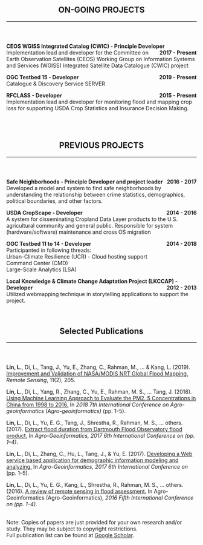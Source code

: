 <header class="entry-header">
<h2 class="entry-title">ON-GOING PROJECTS</h2><hr>
</header>

<p style="text-align:left;"><strong>CEOS WGISS Integrated Catalog (CWIC) - Principle Developer<span style="float:right;">2017 - Present</span></strong><br /> Implementation lead and developer for the Committee on Earth Observation Satellites (CEOS) Working Group on Information Systems and Services (WGISS) Integrated Satellite Data Catalogue (CWIC) project</p>

<p style="text-align:left;"><strong>OGC Testbed 15 - Developer<span style="float:right;">2019 - Present</span></strong><br />Catalogue & Discovery Service SERVER</p>

<p style="text-align:left;"><strong>RFCLASS - Developer<span style="float:right;">2015 - Present</span></strong><br />Implementation lead and developer for monitoring flood and mapping crop loss for supporting USDA Crop Statistics and Insurance Decision Making.</p>
<br>
<br>
 

<header class="entry-header">
<h2 class="entry-title">PREVIOUS PROJECTS</h2><hr>
</header>
<div class="entry-content">

<p style="text-align:left;"><strong>Safe Neighborhoods - Principle Developer and project leader<span style="float:right;">2016 - 2017</span></strong><br />Developed a model and system to find safe neighborhoods by understanding the relationship between crime statistics, demographics, political boundaries, and other factors.</p>

<p style="text-align:left;"><strong>USDA CropScape - Developer<span style="float:right;">2014 - 2016</span></strong><br />A system for disseminating Cropland Data Layer products to the U.S. agricultural community and general public. Responsible for system (hardware/software) maintenance and cross OS migration</p>
  
<p style="text-align:left;"><strong>OGC Testbed 11 to 14 - Developer<span style="float:right;">2014 - 2018</span></strong><br />Participanted in following threads: <br />Urban-Climate Resilience (UCR) - Cloud hosting support<br />Command Center (CMD)<br />Large-Scale Analytics (LSA)</p>

<p style="text-align:left;"><strong>Local Knowledge & Climate Change Adaptation Project (LKCCAP) - Developer<span style="float:right;">2012 - 2013</span></strong><br />Utilized webmapping technique in storytelling applications to support the project.</p><br>

<header class="entry-header">
<h2 class="entry-title">Selected Publications</h2><hr>
</header>
<div class="entry-content"> 



<p style="text-align:left;"><strong>Lin, L.</strong>, Di, L., Tang, J., Yu, E., Zhang, C., Rahman, M., ... & Kang, L. (2019). <a href="/asset/pub/Improvement_and_Validation_of_NASA_MODIS_NRT_Global_Flood_Mapping.pdf" target="_blank">Improvement and Validation of NASA/MODIS NRT Global Flood Mapping. </a><i>Remote Sensing</i>, 11(2), 205.</p>
<p style="text-align:left;"><strong>Lin, L.</strong>, Di, L., Yang, R., Zhang, C., Yu, E., Rahman, M. S., … Tang, J. (2018).<a href="/asset/pub/Using_Machine_Learning_Approach_to_Evaluate_the_PM2. 5_Concentrations_in_China_from_1998_to_2016.pdf" target="_blank"> Using Machine Learning Approach to Evaluate the PM2. 5 Concentrations in China from 1998 to 2016.</a> In <i>2018 7th International Conference on Agro-geoinformatics (Agro-geoinformatics)</i> (pp. 1–5).</p>
<p style="text-align:left;"><strong>Lin, L.</strong>, Di, L., Yu, E. G., Tang, J., Shrestha, R., Rahman, M. S., … others. (2017). <a href="/asset/pub/Extract_flood_duration_from_Dartmouth_Flood_Observatory_flood_product.pdf" target="_blank">Extract flood duration from Dartmouth Flood Observatory flood product.</a> In <i>Agro-Geoinformatics, 2017 6th International Conference on (pp. 1–4)</i>.</p>
<p style="text-align:left;"><strong>Lin, L.</strong>, Di, L., Zhang, C., Hu, L., Tang, J., & Yu, E. (2017). <a href="/asset/pub/Developing_a_Web_service_based_application_for_demographic_information_modeling_and_analyzing.pdf" target="_blank">Developing a Web service based application for demographic information modeling and analyzing.</a> In <i>Agro-Geoinformatics, 2017 6th International Conference on</i> (pp. 1–5).</p>
<p style="text-align:left;"><strong>Lin, L.</strong>, Di, L., Yu, E. G., Kang, L., Shrestha, R., Rahman, M. S., … others. (2016). <a href="/asset/pub/A_review_of_remote_sensing_in_flood_assessment.pdf" target="_blank">A review of remote sensing in flood assessment.</a> In Agro-Geoinformatics (Agro-Geoinformatics), <i>2016 Fifth International Conference on (pp. 1–4)</i>.</p>

<br>
Note: Copies of papers are just provided for your own research and/or study. They may be subject to copyright restrictions.<br>
Full publication list can be found at <a href="https://scholar.google.com/citations?user=Kg99EKkAAAAJ&hl=en">Google Scholar</a>.<br>
